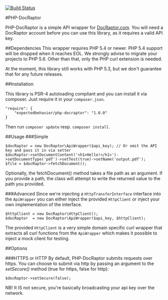 [![Build Status](https://travis-ci.org/expectedbehavior/php-docraptor.svg?branch=master)](https://travis-ci.org/expectedbehavior/php-docraptor)

#PHP-DocRaptor

PHP-DocRaptor is a simple API wrapper for [DocRaptor.com](https://docraptor.com/).
You will need a DocRaptor account before you can use this library, as it requires a valid API key.

##Dependencies
This wrapper requires PHP 5.4 or newer. PHP 5.4 support will be dropped when it reaches EOL. We strongly advise to migrate your projects to PHP 5.6. Other than that, only the PHP curl extension is needed.

At the moment, this library still works with PHP 5.3, but we don't guarantee that for any future releases.

##Installation

This library is PSR-4 autoloading compliant and you can install it via composer. Just require it in your `composer.json`.

    "require": {
        "expectedbehavior/php-docraptor": "1.0.0"
    }

Then run `composer update` resp. `composer install`.

##Usage
###Simple

    $docRaptor = new DocRaptor\ApiWrapper($api_key); // Or omit the API key and pass it in via setter
    $docRaptor->setDocumentContent('<h1>Hello!</h1>')->setDocumentType('pdf')->setTest(true)->setName('output.pdf');
    $file = $docRaptor->fetchDocument();

Optionally, the fetchDocument() method takes a file path as an argument.  If you provide
a path, the class will attempt to write the returned value to the path you provided.

###Advanced
Since we're injecting a `HttpTransferInterface` interface into the `ApiWrapper` you can either inject the provided `HttpClient` or inject your own implementation of the interface.

    $httpClient = new DocRaptor\HttpClient();
    $docRaptor  = new DocRaptor\ApiWrapper($api_key, $httpClient);

The provided `HttpClient` is a very simple domain specific curl wrapper that extracts all curl functions from the `ApiWrapper` which makes it possible to inject a mock client for testing.

##Options

###HTTPS or HTTP
By default, PHP-DocRaptor submits requests over https.  You can choose to submit via http by passing an argument to the *setSecure()* method (true for https, false for http):

	$docRaptor->setSecure(false);

NB! It IS not secure, you're basically broadcasting your api key over the network.
